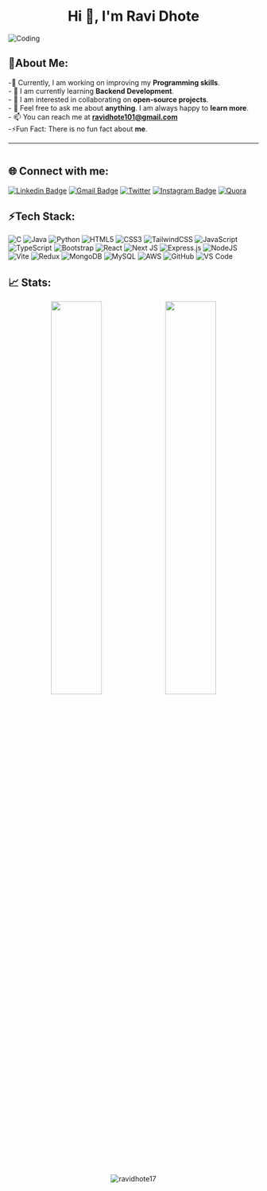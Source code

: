 <h1 align="center">Hi 👋, I'm Ravi Dhote</h1>
<img align="centre" alt="Coding" src="https://i.pinimg.com/originals/44/c7/c1/44c7c1f3fbd68b2151c37af5f08198f1.gif">

## 👋About Me:
-🔭 Currently, I am working on improving my **Programming skills**.<br>- 🌱 I am currently learning **Backend Development**.<br>- 🤝 I am interested in collaborating on **open-source projects**.<br>- 💬 Feel free to ask me about **anything**.  I am always happy to **learn more**.<br> - 📫 You can reach me at **ravidhote101@gmail.com** <br>-⚡Fun Fact: There is no fun fact about **me**.
<hr>

<p align="left"> 
  <img src="https://komarev.com/ghpvc/?username=ravidhote17&label=Visitors&&style=for-the-badge" alt="" /> 
</p>

## 🌐 Connect with me:
[![Linkedin Badge](https://img.shields.io/badge/LinkedIn-0077B5?style=for-the-badge&logo=linkedin&logoColor=white)](https://www.linkedin.com/in/ravi-dhote-4a959825a/)
[![Gmail Badge](https://img.shields.io/badge/Gmail-D14836?style=for-the-badge&logo=gmail&logoColor=white)](ravidhote101@gmail.com)
[![Twitter](https://img.shields.io/badge/Twitter-1DA1F2?style=for-the-badge&logo=twitter&logoColor=white)](https://twitter.com/ravidhote21?t=FfJg8UJczGD9XFtWg4p0nA&s=09)
[![Instagram Badge](https://img.shields.io/badge/Instagram-E4405F?style=for-the-badge&logo=instagram&logoColor=white)](https://www.instagram.com/ravi.dhote_/)
[![Quora](https://img.shields.io/badge/Quora-%23B92B27.svg?&style=for-the-badge&logo=Quora&logoColor=white)](https://www.quora.com/profile/Ravi-Dhote-9?ch=10&oid=1894132159&share=47e5f723&srid=hMPRgk&target_type=user)

## ⚡Tech Stack:
![C](https://img.shields.io/badge/C-00599C?style=for-the-badge&logo=c&logoColor=white) ![Java](https://img.shields.io/badge/Java-ED8B00?style=for-the-badge&logo=openjdk&logoColor=white) ![Python](https://img.shields.io/badge/Python-3776AB?style=for-the-badge&logo=python&logoColor=white) ![HTML5](https://img.shields.io/badge/HTML5-E34F26?style=for-the-badge&logo=html5&logoColor=white) ![CSS3](https://img.shields.io/badge/CSS3-1572B6?style=for-the-badge&logo=css3&logoColor=white) ![TailwindCSS](https://img.shields.io/badge/Tailwind_CSS-38B2AC?style=for-the-badge&logo=tailwind-css&logoColor=white) ![JavaScript](https://img.shields.io/badge/JavaScript-F7DF1E?style=for-the-badge&logo=javascript&logoColor=black)  ![TypeScript](https://img.shields.io/badge/TypeScript-007ACC?style=for-the-badge&logo=typescript&logoColor=white) ![Bootstrap](https://img.shields.io/badge/Bootstrap-563D7C?style=for-the-badge&logo=bootstrap&logoColor=white) ![React](https://img.shields.io/badge/React-20232A?style=for-the-badge&logo=react&logoColor=61DAFB) ![Next JS](https://img.shields.io/badge/Next-black?style=for-the-badge&logo=next.js&logoColor=white) ![Express.js](https://img.shields.io/badge/Express.js-404D59?style=for-the-badge) ![NodeJS](https://img.shields.io/badge/Node.js-43853D?style=for-the-badge&logo=node.js&logoColor=white) ![Vite](https://img.shields.io/badge/vite-%23646CFF.svg?style=for-the-badge&logo=vite&logoColor=white) ![Redux](https://img.shields.io/badge/Redux-593D88?style=for-the-badge&logo=redux&logoColor=white)  ![MongoDB](https://img.shields.io/badge/MongoDB-4EA94B?style=for-the-badge&logo=mongodb&logoColor=white) ![MySQL](https://img.shields.io/badge/mysql-4479A1.svg?style=for-the-badge&logo=mysql&logoColor=white) ![AWS](https://img.shields.io/badge/Amazon_AWS-232F3E?style=for-the-badge&logo=amazon-aws&logoColor=white) ![GitHub](	https://img.shields.io/badge/GitHub-100000?style=for-the-badge&logo=github&logoColor=white)
![VS Code](https://img.shields.io/badge/Visual_Studio_Code-0078D4?style=for-the-badge&logo=visual%20studio%20code&logoColor=white)



## 📈 Stats:
<p align="center">
  <img width="45%" src="https://github-readme-streak-stats.herokuapp.com/?user=ravidhote17&theme=blue-green" />
  <img width="45%" src="https://github-readme-stats.vercel.app/api?username=ravidhote17&show_icons=true&theme=blue-green" />
  <br>
  <img align="45%" src="https://github-readme-stats.vercel.app/api/top-langs?username=ravidhote17&theme=blue-green&show_icons=true&locale=en&layout=compact" alt="ravidhote17" />
</p>

